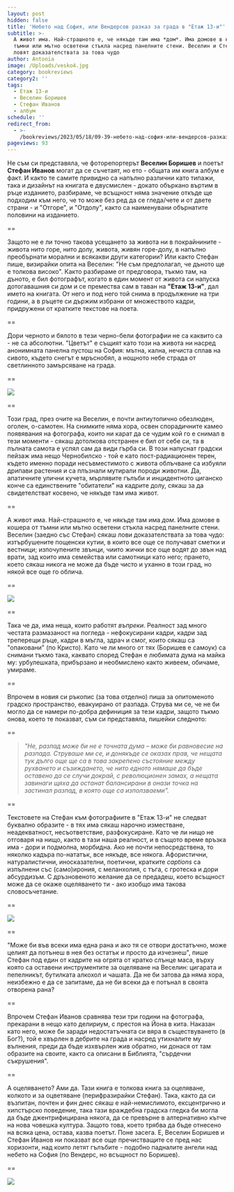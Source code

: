 ```yaml
---
layout: post
hidden: false
title: 'Небето над София, или Вендерсов разказ за града в "Етаж 13-и"'
subtitle: >-
  А живот има. Най-страшното е, че някъде там има *дом*. Има домове в кошера от
  тъмни или мътно осветени стъкла насред панелните стени. Веселин и Стефан сякаш
  ловят доказателствата за това чудо
author: Antonia
image: /Uploads/vesko4.jpg
category: bookreviews
category2: ''
tags:
  - Етаж 13-и
  - Веселин Боришев
  - Стефан Иванов
  - албум
schedule: ''
redirect_from:
  - >-
    /bookreviews/2023/05/18/09-39-небето-над-софия-или-вендерсов-разказ-за-града-в-етаж-13-и
pageviews: 93
---
```

Не съм си представяла, че фоторепортерът **Веселин Боришев** и поетът **Стефан Иванов** могат да се съчетаят, но ето - общата им книга албум е факт. И както те самите привидно са напълно различни като типажи, така и дизайнът на книгата е двусмислен - докато объркано въртим в ръце изданието, разбираме, че всъщност няма значение откъде ще подходим към него, че то може без ред да се гледа/чете и от двете страни - и "Отгоре", и "Отдолу", както са наименувани обърнатите половини на изданието. 

\==

Защото не е ли точно такова усещането за живота ни в покрайнините - живота нито горе, нито долу, живота, живян горе-долу, в напълно преобърнати морални и всякакви други категории? Или както Стефан пише, визирайки опита на Веселин: "Не съм предполагал, че дъното ще е толкова високо". Както разбираме от предговора, тъкмо там, на дъното, е бил фотографът, когато в един момент от живота си напуска дотогавашния си дом и се премества сам в таван на **"Етаж 13-и"**, дал името на книгата. От него и под него той снима в продължение на три години, а в ръцете си държим избрани от множеството кадри, придружени от кратките текстове на поета. 

\==

Дори черното и бялото в тези черно-бели фотографии не са каквито са - не са абсолютни. "Цветът" е същият като този на живота ни насред анонимната панелна пустош на София: мътна, кална, нечиста сплав на сивото, където снегът е мръснобял, а нощното небе страда от светлинното замърсяване на града. 

\==

![](/Uploads/vesko1.jpg)

\==

Този град, през очите на Веселин, е почти антиутопично обезлюден, оголен, о-самотен. На снимките няма хора, освен спорадичните камео появявания на фотографа, които ни карат да се чудим кой го е снимал в тези моменти - сякаш дотолкова отстранен е бил от себе си, та в пълната самота е успял сам да види гърба си. В този напуснат градски пейзаж има нещо Чернобилско - той е като пост-радиационен терен, където именно поради несъвместимото с живота облъчване са избуяли дрипави растения и са плъзнали мутирали породи животни. Да, апатичните улични кучета, мърлявите гълъби и инцидентното циганско конче са единствените "обитатели" на кадрите долу, сякаш за да свидетелстват косвено, че някъде там има живот. 

\==

А живот има. Най-страшното е, че някъде там има *дом*. Има домове в кошера от тъмни или мътно осветени стъкла насред панелните стени. Веселин (заедно със Стефан) сякаш лови доказателствата за това чудо: изтърбушените пощенски кутии, в които все още се получават сметки и вестници; изпочупените звънци, чиито жички все още водят до звън над врати, зад които има семейства или самотници като него; прането, което сякаш никога не може да бъде чисто и уханно в този град, но някой все още го облича. 

\==

![](/Uploads/vesko5.jpg)

\==

Така че да, има неща, които работят *въпреки*. Реалност зад много честата размазаност на погледа - нефокусирани кадри, кадри зад треперещи ръце, кадри в мъгла, здрач и смог, които сякаш са "опаковани" (по Кристо). Като че ли много от тях (Боришев е самоук) са снимани тъкмо така, каквато според Стефан е любимата дума на майка му: урбулешката, прибързано и необмислено както живеем, обичаме, умираме.

\==

Впрочем в новия си ръкопис (за това отделно) пиша за опитоменото градско пространство, евакуирано от разпада. Струва ми се, че не би могло да се намери по-добра дефиниция за тези кадри, защото тъкмо онова, което те показват, съм си представяла, пишейки следното: 

\==

> *"Не, разпад може би не е точната дума – може би равновесие на разпада. Струваше ми се, и донякъде се оказах прав, че нещата тук дълго още ще са в това закрепено състояние между рухването и съзиждането, че нито едното нямаше да бъде оставено да се случи докрай, с революционен замах, а нещата завинаги щяха да останат балансирани в онази точка на застинал разпад, в която още са използваеми".* 

\==

Текстовете на Стефан към фотографиите в "Етаж 13-и" не следват буквално образите - в тях има сякаш нарочно изместване, неадекватност, несъответствие, разфокусиране. Като че ли нищо не отговаря на нищо, както в тази наша реалност, и в същото време връзка има - дори и подмолна, морбидна. Ако не почти непосредствена, то няколко кадъра по-нататък, все някъде, все някога. Афористични, натуралистични, иносказателни, поетични, кратките *captions* са изпълнени със (само)ирония, с меланхолия, с тъга, с гротеска и дори абсурдизъм. С дръзновеното желание да се предадеш, което всъщност може да се окаже оцеляването ти - ако изобщо има такова словосъчетание.  

\==

![](/Uploads/vesko6.jpg)

\==

"Може би във всеки има една рана и ако тя се отвори достатъчно, може целият да потънеш в нея без остатък и просто да изчезнеш", пише Стефан под един от кадрите на огрята от кратко слънце маса, върху която са оставени инструментите за оцеляване на Веселин: цигарата и пепелникът, бутилката алкохол и чашата. Да не би затова да няма хора, неизбежно е да се запитаме, да не би всеки да е потънал в своята отворена рана?

\==

Впрочем Стефан Иванов сравнява тези три години на фотографа, прекарани в нещо като делириум, с престоя на Йона в кита. Наказан като него, може би заради недостатъчната си вяра в съществуването (в Бог?), той е хвърлен в дебрите на града и насред утихналите му вълнения, преди да бъде изхвърлен жив обратно, ни донася от там образите на своите, както са описани в Библията, "сърдечни съкрушения". 

\==

А оцеляването? Ами да. Тази книга е толкова книга за оцеляване, колкото и за оцветяване (перифразирайки Стефан). Така, както да си възпитан, почтен и фин днес сякаш е най-немислимото, ексцентрично и хипстърско поведение, така тази враждебна градска гледка би могла да бъде джентрифицирана някога, да се превърне в алтернативно кътче на нова човешка култура. Защото това, което трябва да бъде отнесено на всяка цена, остава, казва поетът. Поне засега. Е, Веселин Боришев и Стефан Иванов ни показват все още пречистващите се пред нас хоризонти, над които летят гълъбите - подобно падналите ангели над небето на София (по Вендерс, но всъщност по Боришев). 

\==

![](/Uploads/vesko2.jpg)